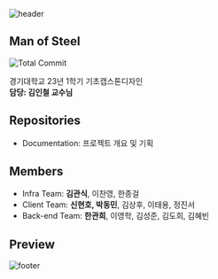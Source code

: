 ![header](https://capsule-render.vercel.app/api?type=waving&color=gradient&animation=fadeIn&height=230&text=Man%20of%20Steel&desc=경기대학교%20컴퓨터공학부%20기초캡스톤디자인&fontSize=60&fontAlign=50&fontAlignY=33&descSize=20&descAlign=50&descAlignY=55)

## Man of Steel

![Total Commit](https://img.shields.io/badge/Total%20Commits-247-green)

경기대학교 23년 1학기 기초캡스톤디자인   
**담당: 김인철 교수님**

## Repositories
- Documentation: 프로젝트 개요 및 기획

## Members

- Infra Team: **김관식**, 이찬영, 한종걸  
- Client Team: **신현호, 박동민**, 김상후, 이태용, 정진서  
- Back-end Team: **한관희**, 이영학, 김성준, 김도희, 김혜빈  

## Preview

![footer](https://capsule-render.vercel.app/api?type=waving&&color=gradient&section=footer)
